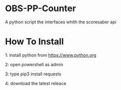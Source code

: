 # OBS-PP-Counter

A python script the interfaces whith the scoresaber api

# How To Install

1: install python from https://www.python.org

2: open powershell as admin

3: type pip3 install requests

4: download the latest releace

